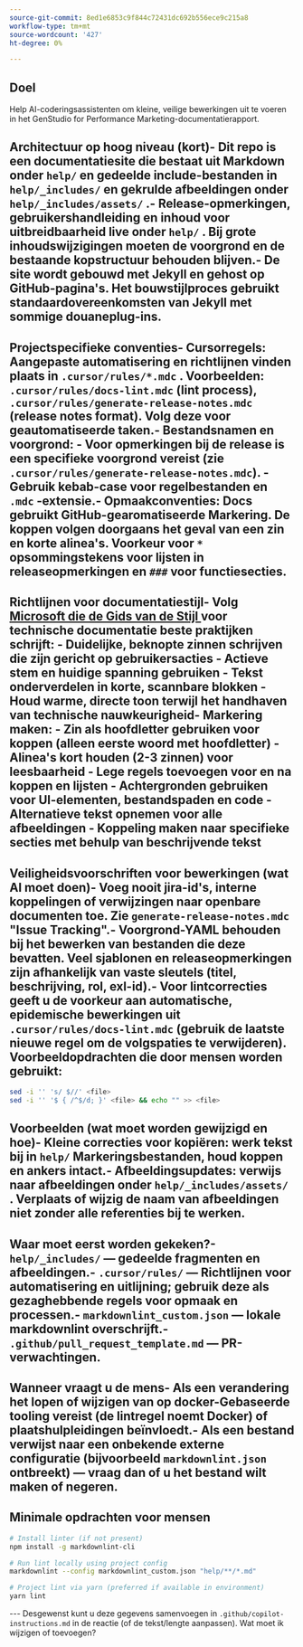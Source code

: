 ```yaml
---
source-git-commit: 8ed1e6853c9f844c72431dc692b556ece9c215a8
workflow-type: tm+mt
source-wordcount: '427'
ht-degree: 0%

---
```

## Doel

Help AI-coderingsassistenten om kleine, veilige bewerkingen uit te voeren in het GenStudio for Performance Marketing-documentatierapport.

## Architectuur op hoog niveau (kort)- Dit repo is een documentatiesite die bestaat uit Markdown onder `help/` en gedeelde include-bestanden in `help/_includes/` en gekrulde afbeeldingen onder `help/_includes/assets/` .- Release-opmerkingen, gebruikershandleiding en inhoud voor uitbreidbaarheid live onder `help/` . Bij grote inhoudswijzigingen moeten de voorgrond en de bestaande kopstructuur behouden blijven.- De site wordt gebouwd met Jekyll en gehost op GitHub-pagina&#39;s. Het bouwstijlproces gebruikt standaardovereenkomsten van Jekyll met sommige douaneplug-ins.

## Projectspecifieke conventies- Cursorregels: Aangepaste automatisering en richtlijnen vinden plaats in `.cursor/rules/*.mdc` . Voorbeelden: `.cursor/rules/docs-lint.mdc` (lint process), `.cursor/rules/generate-release-notes.mdc` (release notes format). Volg deze voor geautomatiseerde taken.- Bestandsnamen en voorgrond:   - Voor opmerkingen bij de release is een specifieke voorgrond vereist (zie `.cursor/rules/generate-release-notes.mdc`).   - Gebruik kebab-case voor regelbestanden en `.mdc` -extensie.- Opmaakconventies: Docs gebruikt GitHub-gearomatiseerde Markering. De koppen volgen doorgaans het geval van een zin en korte alinea&#39;s. Voorkeur voor `*` opsommingstekens voor lijsten in releaseopmerkingen en `###` voor functiesecties.

## Richtlijnen voor documentatiestijl- Volg [ Microsoft die de Gids van de Stijl ](https://learn.microsoft.com/en-us/style-guide/) voor technische documentatie beste praktijken schrijft:   - Duidelijke, beknopte zinnen schrijven die zijn gericht op gebruikersacties   - Actieve stem en huidige spanning gebruiken   - Tekst onderverdelen in korte, scannbare blokken   - Houd warme, directe toon terwijl het handhaven van technische nauwkeurigheid- Markering maken:   - Zin als hoofdletter gebruiken voor koppen (alleen eerste woord met hoofdletter)   - Alinea&#39;s kort houden (2-3 zinnen) voor leesbaarheid   - Lege regels toevoegen voor en na koppen en lijsten   - Achtergronden gebruiken voor UI-elementen, bestandspaden en code   - Alternatieve tekst opnemen voor alle afbeeldingen   - Koppeling maken naar specifieke secties met behulp van beschrijvende tekst

## Veiligheidsvoorschriften voor bewerkingen (wat AI moet doen)- Voeg nooit jira-id&#39;s, interne koppelingen of verwijzingen naar openbare documenten toe. Zie `generate-release-notes.mdc` &quot;Issue Tracking&quot;.- Voorgrond-YAML behouden bij het bewerken van bestanden die deze bevatten. Veel sjablonen en releaseopmerkingen zijn afhankelijk van vaste sleutels (titel, beschrijving, rol, exl-id).- Voor lintcorrecties geeft u de voorkeur aan automatische, epidemische bewerkingen uit `.cursor/rules/docs-lint.mdc` (gebruik de laatste nieuwe regel om de volgspaties te verwijderen). Voorbeeldopdrachten die door mensen worden gebruikt:

```sh
sed -i '' 's/ $//' <file>
sed -i '' '$ { /^$/d; }' <file> && echo "" >> <file>
```

## Voorbeelden (wat moet worden gewijzigd en hoe)- Kleine correcties voor kopiëren: werk tekst bij in `help/` Markeringsbestanden, houd koppen en ankers intact.- Afbeeldingsupdates: verwijs naar afbeeldingen onder `help/_includes/assets/` . Verplaats of wijzig de naam van afbeeldingen niet zonder alle referenties bij te werken.

## Waar moet eerst worden gekeken?- `help/_includes/` — gedeelde fragmenten en afbeeldingen.- `.cursor/rules/` — Richtlijnen voor automatisering en uitlijning; gebruik deze als gezaghebbende regels voor opmaak en processen.- `markdownlint_custom.json` — lokale markdownlint overschrijft.- `.github/pull_request_template.md` — PR-verwachtingen.

## Wanneer vraagt u de mens- Als een verandering het lopen of wijzigen van op docker-Gebaseerde tooling vereist (de lintregel noemt Docker) of plaatshulpleidingen beïnvloedt.- Als een bestand verwijst naar een onbekende externe configuratie (bijvoorbeeld `markdownlint.json` ontbreekt) — vraag dan of u het bestand wilt maken of negeren.

## Minimale opdrachten voor mensen

```sh
# Install linter (if not present)
npm install -g markdownlint-cli

# Run lint locally using project config
markdownlint --config markdownlint_custom.json "help/**/*.md"

# Project lint via yarn (preferred if available in environment)
yarn lint
```

&#x200B;---
Desgewenst kunt u deze gegevens samenvoegen in `.github/copilot-instructions.md` in de reactie (of de tekst/lengte aanpassen). Wat moet ik wijzigen of toevoegen?
